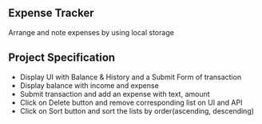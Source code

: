 ## Expense Tracker

Arrange and note expenses by using local storage

## Project Specification

- Display UI with Balance & History and a Submit Form of transaction
- Display balance with income and expense
- Submit transaction and add an expense with text, amount
- Click on Delete button and remove corresponding list on UI and API
- Click on Sort button and sort the lists by order(ascending, descending)
